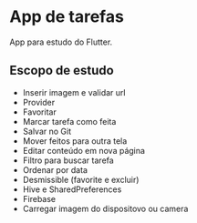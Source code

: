 # App de tarefas

App para estudo do Flutter.

## Escopo de estudo

- Inserir imagem e validar url
- Provider
- Favoritar 
- Marcar tarefa como feita
- Salvar no Git
- Mover feitos para outra tela
- Editar conteúdo em nova página
- Filtro para buscar tarefa
- Ordenar por data 
- Desmissible (favorite e excluir)
- Hive e SharedPreferences
- Firebase
- Carregar imagem do dispositovo ou camera